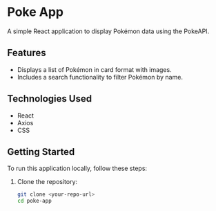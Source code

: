# Poke App

A simple React application to display Pokémon data using the PokeAPI.

## Features

- Displays a list of Pokémon in card format with images.
- Includes a search functionality to filter Pokémon by name.

## Technologies Used

- React
- Axios
- CSS

## Getting Started

To run this application locally, follow these steps:

1. Clone the repository:

   ```bash
   git clone <your-repo-url>
   cd poke-app
